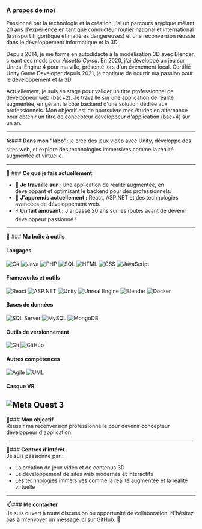 ### À propos de moi  
Passionné par la technologie et la création, j'ai un parcours atypique mêlant 20 ans d'expérience en tant que conducteur routier national et international (transport frigorifique et matières dangereuses) et une reconversion réussie dans le développement informatique et la 3D.  

Depuis 2014, je me forme en autodidacte à la modélisation 3D avec Blender, créant des mods pour *Assetto Corsa*. En 2020, j'ai développé un jeu sur Unreal Engine 4 pour ma ville, présenté lors d'un événement local. Certifié Unity Game Developer depuis 2021, je continue de nourrir ma passion pour le développement et la 3D.  

Actuellement, je suis en stage pour valider un titre professionnel de développeur web (bac+2). Je travaille sur une application de réalité augmentée, en gérant le côté backend d'une solution dédiée aux professionnels. Mon objectif est de poursuivre mes études en alternance pour obtenir un titre de concepteur développeur d'application (bac+4) sur un an.  

---

🛠️### **Dans mon "labo"**: je crée des jeux vidéo avec Unity, développe des sites web, et explore des technologies immersives comme la réalité augmentée et virtuelle.  

---

🚀 ### **Ce que je fais actuellement**
- 🔭 **Je travaille sur :** Une application de réalité augmentée, en développant et optimisant le backend pour des professionnels.  
- 🌱 **J'apprends actuellement :** React, ASP.NET et des technologies avancées de développement web.  
- ⚡ **Un fait amusant :** J'ai passé 20 ans sur les routes avant de devenir développeur passionné !  

---

🧰 ### **Ma boîte à outils** 

#### Langages
![C#](https://img.shields.io/badge/-C%23-239120?logo=c-sharp&logoColor=white&style=flat)
![Java](https://img.shields.io/badge/-Java-007396?logo=java&logoColor=white&style=flat)
![PHP](https://img.shields.io/badge/-PHP-777BB4?logo=php&logoColor=white&style=flat)
![SQL](https://img.shields.io/badge/-SQL-CC2927?logo=microsoft-sql-server&logoColor=white&style=flat)
![HTML](https://img.shields.io/badge/-HTML5-E34F26?logo=html5&logoColor=white&style=flat)
![CSS](https://img.shields.io/badge/-CSS3-1572B6?logo=css3&logoColor=white&style=flat)
![JavaScript](https://img.shields.io/badge/-JavaScript-F7DF1E?logo=javascript&logoColor=black&style=flat)

#### Frameworks et outils
![React](https://img.shields.io/badge/-React-61DAFB?logo=react&logoColor=black&style=flat)
![ASP.NET](https://img.shields.io/badge/-ASP.NET-512BD4?logo=.net&logoColor=white&style=flat)
![Unity](https://img.shields.io/badge/-Unity-000000?logo=unity&logoColor=white&style=flat)
![Unreal Engine](https://img.shields.io/badge/-Unreal%20Engine-313131?logo=unreal-engine&logoColor=white&style=flat)
![Blender](https://img.shields.io/badge/-Blender-F5792A?logo=blender&logoColor=white&style=flat)
![Docker](https://img.shields.io/badge/-Docker-2496ED?logo=docker&logoColor=white&style=flat)

#### Bases de données
![SQL Server](https://img.shields.io/badge/-SQL%20Server-CC2927?logo=microsoft-sql-server&logoColor=white&style=flat)
![MySQL](https://img.shields.io/badge/-MySQL-4479A1?logo=mysql&logoColor=white&style=flat)
![MongoDB](https://img.shields.io/badge/-MongoDB-47A248?logo=mongodb&logoColor=white&style=flat)

#### Outils de versionnement
![Git](https://img.shields.io/badge/-Git-F05032?logo=git&logoColor=white&style=flat)
![GitHub](https://img.shields.io/badge/-GitHub-181717?logo=github&logoColor=white&style=flat)

#### Autres compétences
![Agile](https://img.shields.io/badge/-Agile-007ACC?logo=azure-devops&logoColor=white&style=flat)
![UML](https://img.shields.io/badge/-UML-FFCA28?logo=uml&logoColor=black&style=flat)

#### Casque VR
![Meta Quest 3](https://img.shields.io/badge/-Meta%20Quest%203-1877F2?logo=meta&logoColor=white&style=flat)
---

🎯### **Mon objectif**  
Réussir ma reconversion professionnelle pour devenir concepteur développeur d'application.  

---

🎨### **Centres d’intérêt**  
Je suis passionné par :  
- La création de jeux vidéo et de contenus 3D  
- Le développement de sites web modernes et interactifs  
- Les technologies immersives comme la réalité augmentée et la réalité virtuelle  

---

📫### **Me contacter**  
Je suis ouvert à toute discussion ou opportunité de collaboration. N'hésitez pas à m'envoyer un message ici sur GitHub. 🚀  

